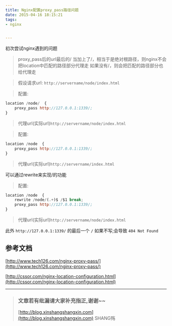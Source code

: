 ```yaml
---
title: Nginx配置proxy_pass路径问题
date: 2015-04-16 18:15:21
tags:
- nginx


---
```


初次尝试nginx遇到的问题
<!-- more -->




> proxy_pass后的url最后的/
> 当加上了/，相当于是绝对根路径，则nginx不会把location中匹配的路径部分代理走
> 如果没有/，则会把匹配的路径部分也给代理走



> 假设请求url: `http://servername/node/index.html`


> 配置:
```js
location /node/  {
    proxy_pass http://127.0.0.1:1339/;
}
```

> 代理url(实际url)`http://servername/node/index.html`

> 配置:
```js
location /node  {
    proxy_pass http://127.0.0.1:1339/;
}
```

> 代理url(实际url)`http://servername/index.html`

可以通过rewrite来实现/的功能
> 配置:
```js
location /node  {
    rewrite /node/(.+)$ /$1 break;
    proxy_pass http://127.0.0.1:1339/;
}
```

> 代理url(实际url)`http://servername/node/index.html`


此外 `http://127.0.0.1:1339/` 的最后一个 `/` 如果不写;会导致 `404 Not Found`



## 参考文档

[http://www.tech126.com/nginx-proxy-pass/](http://www.tech126.com/nginx-proxy-pass/)

[http://cssor.com/nginx-location-configuration.html](http://cssor.com/nginx-location-configuration.html)


-----------------------

> ### 文章若有纰漏请大家补充指正,谢谢~~
> [http://blog.xinshangshangxin.com](http://blog.xinshangshangxin.com) SHANG殇

